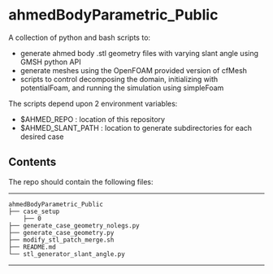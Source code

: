 # ahmedBodyParametric_Public
A collection of python and bash scripts to:
- generate ahmed body .stl geometry files with varying slant angle using GMSH python API
- generate meshes using the OpenFOAM provided version of cfMesh
- scripts to control decomposing the domain, initializing with potentialFoam, and running the simulation using simpleFoam 

The scripts depend upon 2 environment variables:
- $AHMED_REPO : location of this repository
- $AHMED_SLANT_PATH : location to generate subdirectories for each desired case

Contents
----------------

The repo should contain the following files:  

-----------------------------------
    ahmedBodyParametric_Public
    ├── case_setup
        ├── 0
    ├── generate_case_geometry_nolegs.py
    ├── generate_case_geometry.py
    ├── modify_stl_patch_merge.sh
    ├── README.md
    └── stl_generator_slant_angle.py
-----------------------------------